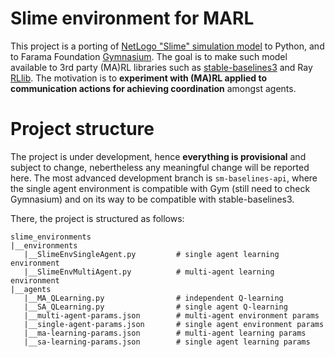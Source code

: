 # Slime environment for MARL

This project is a porting of [NetLogo "Slime" simulation model](http://www.netlogoweb.org/launch#http://ccl.northwestern.edu/netlogo/models/models/Sample%20Models/Biology/Slime.nlogo) to Python, and to Farama Foundation [Gymnasium](https://github.com/Farama-Foundation/Gymnasium).
The goal is to make such model available to 3rd party (MA)RL libraries such as [stable-baselines3](https://github.com/DLR-RM/stable-baselines3) and Ray [RLlib](https://github.com/ray-project/ray).
The motivation is to **experiment with (MA)RL applied to communication actions for achieving coordination** amongst agents.

# Project structure

The project is under development, hence **everything is provisional** and subject to change, nebertheless any meaningful change will be reported here.
The most advanced development branch is `sm-baselines-api`, where the single agent environment is compatible with Gym (still need to check Gymnasium) and on its way to be compatible with stable-baselines3.

There, the project is structured as follows:

```
slime_environments
|__environments
   |__SlimeEnvSingleAgent.py         # single agent learning environment
   |__SlimeEnvMultiAgent.py          # multi-agent learning environment
|__agents
   |__MA_QLearning.py                # independent Q-learning
   |__SA_QLearning.py                # single agent Q-learning
   |__multi-agent-params.json        # multi-agent environment params
   |__single-agent-params.json       # single agent environment params
   |__ma-learning-params.json        # multi-agent learning params
   |__sa-learning-params.json        # single agent learning params
```   
